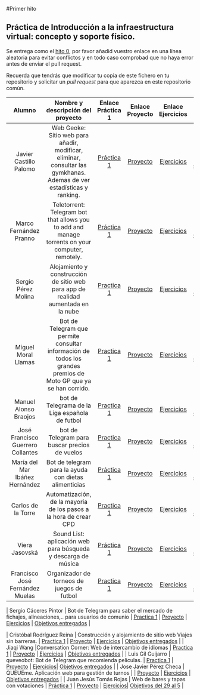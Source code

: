 #Primer hito

## Práctica de Introducción a la infraestructura virtual: concepto y soporte físico.

Se entrega como el [hito 0](0.md), por favor añadid vuestro enlace en una línea aleatoria para evitar conflictos y en todo caso comprobad que no haya error antes de enviar el pull request.

Recuerda que tendrás que modificar tu copia de este fichero en tu repositorio y solicitar un *pull request* para que aparezca en este repositorio común.


| Alumno  | Nombre y descripción del proyecto  | Enlace Práctica 1  | Enlace Proyecto | Enlace Ejercicios | Estado |
|:-:|:-:|:-:|:-:|:-:|:-:|
| Javier Castillo Palomo  | Web Geoke: Sitio web para añadir, modificar, eliminar, consultar las gymkhanas. Ademas de ver estadísticas y ranking.   | [Práctica 1](https://makelele29.github.io/Geoke-Web/) | [Proyecto](https://github.com/makelele29/Geoke-Web) |  [Ejercicios](https://makelele29.github.io/Ejercicios-IV/) | [Objetivos entregados](https://github.com/JJ/IV16-17/blob/master/objetivos/JavierCastilloPalomo.md) |
| Marco Fernández Pranno  | Teletorrent: Telegram bot that allows you to add and manage torrents on your computer, remotely.  | [Práctica 1](https://github.com/MarFerPra/IV16-17) | [Proyecto](https://github.com/MarFerPra/teletorrent) |  [Ejercicios](https://github.com/MarFerPra/EjerciciosIV/blob/master/Tema1.md) | [Objetivos entregados](https://github.com/JJ/IV16-17/blob/master/objetivos/MarcoFernandezPranno.md) |
| Sergio Pérez Molina | Alojamiento y construcción de sitio web para app de realidad aumentada en la nube |[Practica 1](https://github.com/Sergiopopoulos/IV-perezmolinasergio) | [Proyecto](https://github.com/Sergiopopoulos/IV-perezmolinasergio)| [Ejercicios](https://github.com/Sergiopopoulos/EjerciciosIV/blob/master/ejerciciostema1.md) | [Objetivos entregados](https://github.com/JJ/IV16-17/blob/master/objetivos/SergioPerezMolina.md) |
| Miguel Moral Llamas  | Bot de Telegram que permite consultar información de todos los grandes premios de Moto GP que ya se han corrido. | [Practica 1](https://miguelmoral.github.io/IV/) | [Proyecto](https://github.com/Miguelmoral/IV) | [Ejercicios](https://github.com/Miguelmoral/IVejercicios/blob/master/Ejercicios1.md) | [Objetivos entregados](https://github.com/Miguelmoral/IV16-17/blob/master/objetivos/MiguelMoralLlamas.md) |
| Manuel Alonso Braojos | bot de Telegrama de la Liga española de futbol |[Practica 1](https://github.com/manuelalonsobraojos/proyectoIV/tree/hito1) | [Proyecto](https://github.com/manuelalonsobraojos/proyectoIV)| [Ejercicios](https://github.com/manuelalonsobraojos/IV-Ejercicios/blob/master/Ejercicios-tema1/EjerciciosTema1.md) | [Objetivos entregados](https://github.com/JJ/IV16-17/blob/master/objetivos/manuelalonsobraojos.md) |
| José Francisco Guerrero Collantes | bot de Telegram para buscar precios de vuelos |[Practica 1](https://github.com/jfranguerrero/IV/tree/Documentacion) | [Proyecto](https://github.com/jfranguerrero/IV)| [Ejercicios](https://github.com/jfranguerrero/IV-Ejercicios/blob/master/Ejercicios/Tema1.md) | [Objetivos entregados](https://github.com/jfranguerrero/IV16-17/blob/master/objetivos/JoseFranciscoGuerreroCollantes.md) |
| María del Mar Ibáñez Hernández  | Bot de telegram para la ayuda con dietas alimenticias | [Práctica 1](https://github.com/maribhez/Infraestructura-Virtual-2016-2017/tree/master)  | [Proyecto](https://github.com/maribhez/Infraestructura-Virtual-2016-2017/tree/master) |[Ejercicios](https://github.com/maribhez/IV-Ejercicios/blob/master/EjerciciosT1.md) | [Objetivos entregados](https://github.com/maribhez/IV16-17/blob/master/objetivos/MariadelMarIbanezHernandez.markdown) |
| Carlos de la Torre  | Automatización, de la mayoria de los pasos a la hora de crear CPD | [Practica 1](https://elsudano.github.io/IV16-17/) | [Proyecto](https://elsudano.github.io/autobuildcpd/) | [Ejercicios](https://github.com/elsudano/Universidad/blob/FACULTAD/04Cuarto/Infraestructura_Virtual_IV/ejercicios/Tema1.md) | [Objetivos entregados](https://github.com/JJ/IV16-17/blob/master/objetivos/CarlosDeLaTorre.md) |
| Viera Jasovská | Sound List: aplicación web para búsqueda y descarga de música | [Práctica 1](https://github.com/VierkaJ/IV16-17/blob/master/practicas/1.md) | [Proyecto](https://github.com/VierkaJ/IV) |  [Ejercicios](https://github.com/VierkaJ/Ejercicios-IV/blob/master/Tema1/tema1.md) | [Objetivos entregados](https://github.com/JJ/IV16-17/blob/master/objetivos/VieraJasovska.md) |
| Francisco José Fernández Muelas | Organizador de torneos de juegos de futbol | [Practica 1](https://github.com/fjfernandez93/ProyectoIV/milestone/2?closed=1) | [Proyecto](https://github.com/fjfernandez93/ProyectoIV) | [Ejercicios](https://github.com/fjfernandez93/EjerciciosIV/blob/master/tema1/EjerciciosTema1.md) | [Objetivos entregados](https://github.com/fjfernandez93/IV16-17/blob/master/objetivos/FranciscoJoseFernandezMuelas.md) |

| Sergio Cáceres Pintor  | Bot de Telegram para saber el mercado de fichajes, alineaciones,.. para usuarios de comunio | [Practica 1](https://github.com/sergiocaceres/IV/tree/Documentacion) | [Proyecto](https://github.com/sergiocaceres/IV) | [Ejercicios](https://github.com/sergiocaceres/IV-Ejercicios/tree/master/Ejercicios) | [Objetivos entregados](https://github.com/sergiocaceres/IV16-17/blob/master/objetivos/SergioCaceresPintor.md) |

| Cristóbal Rodríguez Reina  | Construcción y alojamiento de sitio web Viajes sin barreras. | [Practica 1](https://github.com/cr13/VIAJES_SIN_BARRERAS/blob/Documentacion/Documentacion.md) | [Proyecto](https://github.com/cr13/VIAJES_SIN_BARRERAS.git) | [Ejercicios](https://github.com/cr13/Ejercicios_IV/blob/master/tema1.md) | [Objetivos entregados](https://github.com/cr13/IV16-17/blob/master/objetivos/CristobalRodriguezReina.md) |
| Jiaqi Wang  |Conversation Corner: Web de intercambio de idiomas | [Practica 1](https://github.com/JiaqiWa/ConversationCorner/tree/documentacion) | [Proyecto](https://github.com/JiaqiWa/ConversationCorner) | [Ejercicios](https://github.com/JiaqiWa/IV-16-17/tree/hit0/ejercicios) | [Objetivos entregados](https://github.com/JiaqiWa/IV16-18/blob/master/objetivos/JiaqiWang.md) |
| Luis Gil Guijarro  | queveobot: Bot de Telegram que recomienda peliculas. | [Practica 1](https://github.com/LuisGi93/proyectoIV2016-2017) | [Proyecto](https://github.com/LuisGi93/proyectoIV2016-2017) | [Ejercicios](https://github.com/LuisGi93/en-proceso/blob/master/IV/ejerciciosT1.md)| [Objetivos entregados](https://github.com/JJ/IV16-17/blob/master/objetivos/LuisGilGuijarro.md) |
| Jose Javier Pérez Checa  | QUEUEme. Aplicación web para gestión de turnos |  | [Proyecto](https://github.com/josejapch/proyectoIV1617) | [Ejercicios](https://github.com/josejapch/ejerciciosIV/blob/master/tema1/Tema1.md) | [Objetivos entregados](https://github.com/JJ/IV16-17/blob/master/objetivos/JoseJavierPerezCheca.md) |
| Juan Jesús Tomás Rojas | Web de bares y tapas con votaciones | [Práctica 1](https://github.com/juanjetomas/ProyectoIV/tree/hito1) | [Proyecto](https://github.com/juanjetomas/ProyectoIV/tree/master) | [Ejercicios](https://github.com/juanjetomas/EjerciciosIV/blob/master/Tema1.md)| [Objetivos del 29 al 5](https://github.com/JJ/IV16-17/blob/master/objetivos/JuanJesusTomasRojas.md) | 


